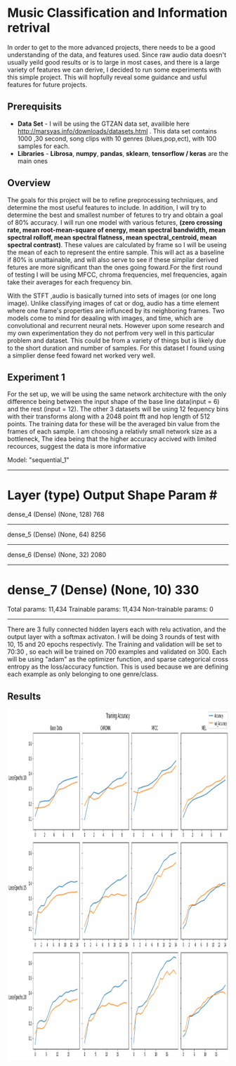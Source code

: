 # Music Classification and Information retrival
  In order to get to the more advanced projects, there needs to be a good understanding of the data, and features used. Since raw audio data doesn't usually yeild good results or is to large in most cases, and there is a large variety of features we can derive, I decided to run some experiments with this simple project. This will hopfully reveal some guidance and usful features for future projects.

## Prerequisits
* **Data Set** - I will be using the GTZAN data set, availible here http://marsyas.info/downloads/datasets.html . This data set contains 1000 ,30 second, song clips with 10 genres (blues,pop,ect), with 100 samples for each.
* **Libraries** - **Librosa**, **numpy**, **pandas**, **sklearn**, **tensorflow / keras** are the main ones

## Overview
  The goals for this project will be to refine preprocessing techniques, and determine the most useful features to include. In addition, I will try to determine the best and smallest number of fetures to try and obtain a goal of  80% accuracy. I will run one model with various fetures, **(zero crossing rate, mean root-mean-square of energy, mean spectral bandwidth, mean spectral rolloff, mean spectral flatness, mean spectral_centroid, mean spectral contrast)**. These values are calculated by frame so I will be useing the mean of each to represent the entire sample. This will act as a baseline if 80% is unattainable, and will also serve to see if these simpilar derived fetures are more significant than the ones going foward.For the first round of testing I will be using MFCC, chroma frequencies, mel frequencies, again take their averages for each frequency bin.
  
  With the STFT ,audio is basically turned into sets of images (or one long image). Unlike classifying images of cat or dog, audio has a time element where one frame's properties are influnced by its neighboring frames. Two models come to mind for deaaling with images, and time, which are convolutional and recurrent neural nets. However upon some research and my own experimentation they do not perfrom very well in this particular problem and dataset. This could be from a variety of things but is likely due to the short duration and number of samples. For this dataset I found using a simplier dense feed foward net worked very well.
  
 ## Experiment 1
  For the set up, we will be using the same network architecture with the only difference being between the input shape of the base line data(input = 6) and the rest (input = 12). The other 3 datasets will be using 12 fequency bins with their transforms along with a 2048 point fft and hop length of 512 points. The training data for these will be the averaged bin value from the frames of each sample. I am choosing a relativly small network size as a bottleneck, The idea being that the higher accuracy accived with limited recources, suggest the data is more informative
  
  Model: "sequential_1"
_________________________________________________________________
Layer (type)                 Output Shape              Param #   
=================================================================
dense_4 (Dense)              (None, 128)               768       
_________________________________________________________________
dense_5 (Dense)              (None, 64)                8256      
_________________________________________________________________
dense_6 (Dense)              (None, 32)                2080      
_________________________________________________________________
dense_7 (Dense)              (None, 10)                330       
=================================================================
Total params: 11,434
Trainable params: 11,434
Non-trainable params: 0
_________________________________________________________________
  
There are 3 fully connected hidden layers each with relu activation, and the output layer with a softmax activaton. I will be doing 3 rounds of test with 10, 15 and 20 epochs respectivly. The Training and validation will be set to 70:30 , so each will be trained on 700 examples and validated on 300. Each will be using "adam" as the optimizer function, and sparse categorical cross entropy as the loss/accuracy function. This is used because we are defining each example as only belonging to one genre/class.

## Results

  <img src="https://github.com/wolverine3301/Audio-and-AI/blob/main/Music_Classification_and_Information_Retrival/plots/music_genre_classification_Test1_accuracy_12.png?raw=true" width="800" height="800">
